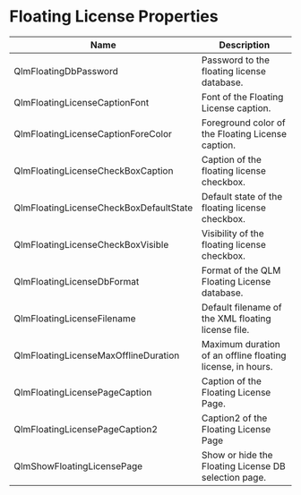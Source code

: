 # Floating License Properties

| Name                                   | Description                                                |
| -------------------------------------- | ---------------------------------------------------------- |
| QlmFloatingDbPassword                  | Password to the floating license database.                 |
| QlmFloatingLicenseCaptionFont          | Font of the Floating License caption.                      |
| QlmFloatingLicenseCaptionForeColor     | Foreground color of the Floating License caption.          |
| QlmFloatingLicenseCheckBoxCaption      | Caption of the floating license checkbox.                  |
| QlmFloatingLicenseCheckBoxDefaultState | Default state of the floating license checkbox.            |
| QlmFloatingLicenseCheckBoxVisible      | Visibility of the floating license checkbox.               |
| QlmFloatingLicenseDbFormat             | Format of the QLM Floating License database.               |
| QlmFloatingLicenseFilename             | Default filename of the XML floating license file.         |
| QlmFloatingLicenseMaxOfflineDuration   | Maximum duration of an offline floating license, in hours. |
| QlmFloatingLicensePageCaption          | Caption of the Floating License Page.                      |
| QlmFloatingLicensePageCaption2         | Caption2 of the Floating License Page                      |
| QlmShowFloatingLicensePage             | Show or hide the Floating License DB selection page.       |
